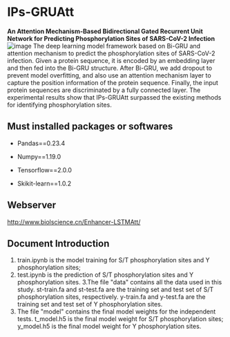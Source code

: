 # IPs-GRUAtt
**An Attention Mechanism-Based Bidirectional Gated Recurrent Unit Network for Predicting Phosphorylation Sites of SARS-CoV-2 Infection**
![image](https://user-images.githubusercontent.com/90399926/217559241-2e3fc19c-5cf2-435d-ba6d-91420263c151.png)
The deep learning model framework based on Bi-GRU and attention mechanism to predict the phosphorylation sites of SARS-CoV-2 infection. Given a protein sequence, it is encoded by an embedding layer and then fed into the Bi-GRU structure. After Bi-GRU, we add dropout to prevent model overfitting, and also use an attention mechanism layer to capture the position information of the protein sequence. Finally, the input protein sequences are discriminated by a fully connected layer. The experimental results show that IPs-GRUAtt surpassed the existing methods for identifying phosphorylation sites.

## Must installed packages or softwares

- Pandas==0.23.4

- Numpy==1.19.0

- Tensorflow==2.0.0

- Skikit-learn==1.0.2

## Webserver
http://www.biolscience.cn/Enhancer-LSTMAtt/

## Document Introduction
1. train.ipynb is the model training for S/T phosphorylation sites and Y phosphorylation sites;
2. test.ipynb is the prediction of S/T phosphorylation sites and Y phosphorylation sites.
3.The file "data" contains all the data used in this study. st-train.fa and st-test.fa are the training set and test set of S/T phosphorylation sites, respectively. y-train.fa and y-test.fa are the training set and test set of Y phosphorylation sites.
4. The file "model" contains the final model weights for the independent tests. t_model.h5 is the final model weight for S/T phosphorylation sites; y_model.h5 is the final model weight for Y phosphorylation sites.
